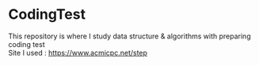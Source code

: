 # CodingTest
This repository is where I study data structure &amp; algorithms with preparing coding test
<br>
Site I used  :
https://www.acmicpc.net/step


